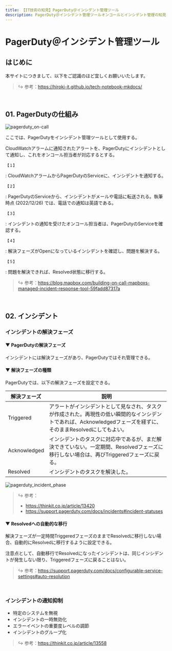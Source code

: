 ```yaml
---
title: 【IT技術の知見】PagerDuty＠インシデント管理ツール
description: PagerDuty＠インシデント管理ツールオンコールとインシデント管理の知見を記録しています。
---
```


# PagerDuty＠インシデント管理ツール

## はじめに

本サイトにつきまして、以下をご認識のほど宜しくお願いいたします。



> ↪️ 参考：https://hiroki-it.github.io/tech-notebook-mkdocs/

<br>

## 01. PagerDutyの仕組み

![pagerduty_on-call](https://raw.githubusercontent.com/hiroki-it/tech-notebook/master/images/pagerduty_on-call.png)


ここでは、PagerDutyをインシデント管理ツールとして使用する。

CloudWatchアラームに通知されたアラートを、PagerDutyにインシデントとして通知し、これをオンコール担当者が対応するとする。



```【１】```

:    CloudWatchアラームからPagerDutyのServiceに、インシデントを通知する。

```【２】```

:    PagerDutyのServiceから、インシデントがメールや電話に転送される。執筆時点 (2022/12/26) では、電話での通知は英語である。

```【３】```

:    インシデントの通知を受けたオンコール担当者は、PagerDutyのServiceを確認する。

```【４】```

:    解決フェーズがOpenになっているインシデントを確認し、問題を解決する。

```【５】```

:    問題を解決できれば、Resolved状態に移行する。


> ↪️ 参考：https://blog.mapbox.com/building-on-call-mapboxs-managed-incident-response-tool-59fadd87317a


<br>

## 02. インシデント

### インシデントの解決フェーズ

#### ▼ PagerDutyの解決フェーズ

インシデントには解決フェーズがあり、PagerDutyではそれ管理できる。



#### ▼ 解決フェーズの種類

PagerDutyでは、以下の解決フェーズを設定できる。



| 解決フェーズ     | 説明                                                                                                  |
|--------------|-----------------------------------------------------------------------------------------------------|
| Triggered    | アラートがインシデントとして見なされ、タスクが作成された。再現性の低い瞬間的なインシデントであれば、Acknowledgedフェーズを経ずに、そのままResolvedにしてもよい。 |
| Acknowledged | インシデントのタスクに対応中であるが、まだ解決できていない。一定期間、Resolvedフェーズに移行しない場合は、再びTriggeredフェーズに戻る。           |
| Resolved     | インシデントのタスクを解決した。                                                                                    |

![pagerduty_incident_phase](https://raw.githubusercontent.com/hiroki-it/tech-notebook/master/images/pagerduty_incident_phase.png)


> ↪️ 参考：
>
> - https://thinkit.co.jp/article/13420
> - https://support.pagerduty.com/docs/incidents#incident-statuses

#### ▼ Resolvedへの自動的な移行

解決フェーズが一定時間TriggeredフェーズのままでResolvedに移行しない場合、自動的にResolvedに移行するように設定できる。

注意点として、自動移行でResolvedになったインシデントは、同じインシデントが発生しない限り、Triggeredフェーズに戻ることはない。



> ↪️ 参考：https://support.pagerduty.com/docs/configurable-service-settings#auto-resolution

<br>

### インシデントの通知抑制

- 特定のシステムを無視
- インシデントの一時無効化
- エラーイベントの重要度レベルの調節
- インシデントのグループ化

> ↪️ 参考：https://thinkit.co.jp/article/13558

<br>
